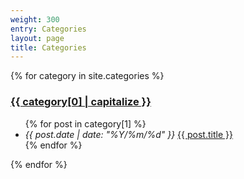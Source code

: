 ```yaml
---
weight: 300
entry: Categories
layout: page
title: Categories
---
```


{% for category in site.categories %}
    <a href="/category/{{ category[0] | slugify }}">
        <h3>{{ category[0] | capitalize }}</h3>
    </a>
    <ul>
        {% for post in category[1] %}
        <li>
            <i>{{ post.date | date: "%Y/%m/%d" }}</i>
            <a href="{{ post.url }}">{{ post.title }}</a>
        </li>
        {% endfor %}
    </ul>
{% endfor %}